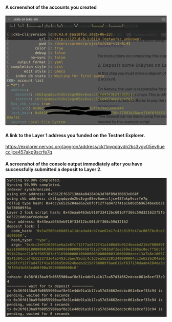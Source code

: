 
#### A screenshot of the accounts you created

![node](../resource/01/CKB-account.png)


#### A link to the Layer 1 address you funded on the Testnet Explorer.

https://explorer.nervos.org/aggron/address/ckt1qyqdqvdn2ks3vgv05ev6ueccljce457akp9scrfe7q

#### A screenshot of the console output immediately after you have successfully submitted a deposit to Layer 2.

![node](../resource/01/CKB-deposit-layer2.png)